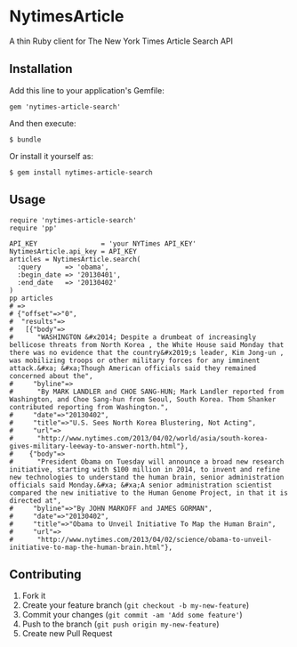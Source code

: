 # NytimesArticle

A thin Ruby client for The New York Times Article Search API

## Installation

Add this line to your application's Gemfile:

    gem 'nytimes-article-search'

And then execute:

    $ bundle

Or install it yourself as:

    $ gem install nytimes-article-search

## Usage

```
require 'nytimes-article-search'
require 'pp'

API_KEY                = 'your NYTimes API_KEY'
NytimesArticle.api_key = API_KEY
articles = NytimesArticle.search(
  :query      => 'obama',
  :begin_date => '20130401',
  :end_date   => '20130402'
)
pp articles
# =>
# {"offset"=>"0",
#  "results"=>
#   [{"body"=>
#      "WASHINGTON &#x2014; Despite a drumbeat of increasingly bellicose threats from North Korea , the White House said Monday that there was no evidence that the country&#x2019;s leader, Kim Jong-un , was mobilizing troops or other military forces for any imminent attack.&#xa; &#xa;Though American officials said they remained concerned about the",
#     "byline"=>
#      "By MARK LANDLER and CHOE SANG-HUN; Mark Landler reported from Washington, and Choe Sang-hun from Seoul, South Korea. Thom Shanker contributed reporting from Washington.",
#     "date"=>"20130402",
#     "title"=>"U.S. Sees North Korea Blustering, Not Acting",
#     "url"=>
#      "http://www.nytimes.com/2013/04/02/world/asia/south-korea-gives-military-leeway-to-answer-north.html"},
#    {"body"=>
#      "President Obama on Tuesday will announce a broad new research initiative, starting with $100 million in 2014, to invent and refine new technologies to understand the human brain, senior administration officials said Monday.&#xa; &#xa;A senior administration scientist compared the new initiative to the Human Genome Project, in that it is directed at",
#     "byline"=>"By JOHN MARKOFF and JAMES GORMAN",
#     "date"=>"20130402",
#     "title"=>"Obama to Unveil Initiative To Map the Human Brain",
#     "url"=>
#      "http://www.nytimes.com/2013/04/02/science/obama-to-unveil-initiative-to-map-the-human-brain.html"},
```

## Contributing

1. Fork it
2. Create your feature branch (`git checkout -b my-new-feature`)
3. Commit your changes (`git commit -am 'Add some feature'`)
4. Push to the branch (`git push origin my-new-feature`)
5. Create new Pull Request
